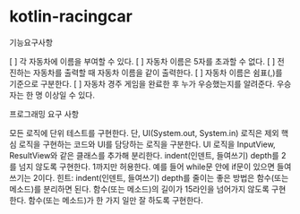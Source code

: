 # kotlin-racingcar
기능요구사항

[ ] 각 자동차에 이름을 부여할 수 있다.
[ ] 자동차 이름은 5자를 초과할 수 없다.
[ ] 전진하는 자동차를 출력할 때 자동차 이름을 같이 출력한다.
[ ] 자동차 이름은 쉼표(,)를 기준으로 구분한다.
[ ] 자동차 경주 게임을 완료한 후 누가 우승했는지를 알려준다. 우승자는 한 명 이상일 수 있다.

프로그래밍 요구 사항

모든 로직에 단위 테스트를 구현한다. 단, UI(System.out, System.in) 로직은 제외
핵심 로직을 구현하는 코드와 UI를 담당하는 로직을 구분한다.
UI 로직을 InputView, ResultView와 같은 클래스를 추가해 분리한다.
indent(인덴트, 들여쓰기) depth를 2를 넘지 않도록 구현한다. 1까지만 허용한다.
예를 들어 while문 안에 if문이 있으면 들여쓰기는 2이다.
힌트: indent(인덴트, 들여쓰기) depth를 줄이는 좋은 방법은 함수(또는 메소드)를 분리하면 된다.
함수(또는 메소드)의 길이가 15라인을 넘어가지 않도록 구현한다.
함수(또는 메소드)가 한 가지 일만 잘 하도록 구현한다.